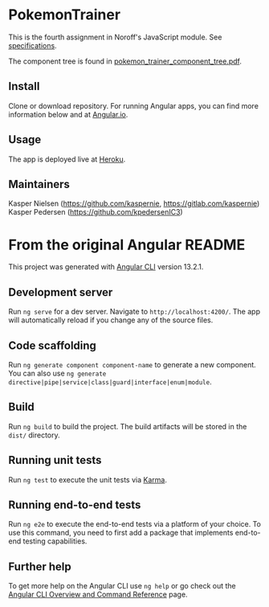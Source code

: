 # PokemonTrainer

This is the fourth assignment in Noroff's JavaScript module. See [specifications](Angular_Pokemon_Trainer.pdf).

The component tree is found in [pokemon_trainer_component_tree.pdf](pokemon_trainer_component_tree.pdf).

## Install

Clone or download repository. For running Angular apps, you can find more information below and at [Angular.io](https://angular.io/docs).

## Usage

The app is deployed live at [Heroku](https://pokemon-trainer-0905.herokuapp.com/).

## Maintainers

Kasper Nielsen (https://github.com/kaspernie, https://gitlab.com/kaspernie)
Kasper Pedersen (https://github.com/kpedersenIC3)

# From the original Angular README

This project was generated with [Angular CLI](https://github.com/angular/angular-cli) version 13.2.1.

## Development server

Run `ng serve` for a dev server. Navigate to `http://localhost:4200/`. The app will automatically reload if you change any of the source files.

## Code scaffolding

Run `ng generate component component-name` to generate a new component. You can also use `ng generate directive|pipe|service|class|guard|interface|enum|module`.

## Build

Run `ng build` to build the project. The build artifacts will be stored in the `dist/` directory.

## Running unit tests

Run `ng test` to execute the unit tests via [Karma](https://karma-runner.github.io).

## Running end-to-end tests

Run `ng e2e` to execute the end-to-end tests via a platform of your choice. To use this command, you need to first add a package that implements end-to-end testing capabilities.

## Further help

To get more help on the Angular CLI use `ng help` or go check out the [Angular CLI Overview and Command Reference](https://angular.io/cli) page.
